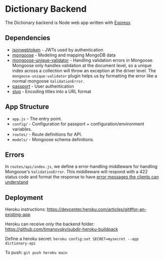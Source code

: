 # Dictionary Backend

The Dictionary backend is Node web app written with [Express](https://expressjs.com/)

## Dependencies

- [jsonwebtoken](https://github.com/auth0/node-jsonwebtoken) - JWTs used by authentication
- [mongoose](https://github.com/Automattic/mongoose) - Modeling and mapping MongoDB data
- [mongoose-unique-validator](https://github.com/blakehaswell/mongoose-unique-validator) - Handling validation errors in Mongoose. Mongoose only handles validation at the document level, so a unique index across a collection will throw an exception at the driver level. The `mongoose-unique-validator` plugin helps us by formatting the error like a normal mongoose `ValidationError`.
- [passport](https://github.com/jaredhanson/passport) - User authentication
- [slug](https://github.com/dodo/node-slug) - Encoding titles into a URL format

## App Structure

- `app.js` - The entry point.
- `config/` - Configuration for passport + configuration/environment variables.
- `routes/` - Route definitions for API.
- `models/` - Mongoose schema definitions.

## Errors

In `routes/api/index.js`, we define a error-handling middleware for handling Mongoose's `ValidationError`. This middleware will respond with a 422 status code and format the response to have [error messages the clients can understand](https://github.com/gothinkster/realworld/blob/master/API.md#errors-and-status-codes)

## Deployment

Heroku instructions: https://devcenter.heroku.com/articles/git#for-an-existing-app

Heroku can receive only the backend folder: https://github.com/timanovsky/subdir-heroku-buildpack

Define a heroku secret:
`heroku config:set SECRET=mysecret --app dictionary-api`

To push:
`git push heroku main`